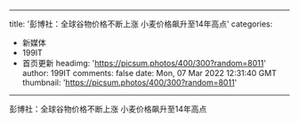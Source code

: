 
---
title: '彭博社：全球谷物价格不断上涨 小麦价格飙升至14年高点'
categories: 
 - 新媒体
 - 199IT
 - 首页更新
headimg: 'https://picsum.photos/400/300?random=8011'
author: 199IT
comments: false
date: Mon, 07 Mar 2022 12:31:40 GMT
thumbnail: 'https://picsum.photos/400/300?random=8011'
---

<div>   
彭博社：全球谷物价格不断上涨 小麦价格飙升至14年高点  
</div>
            
